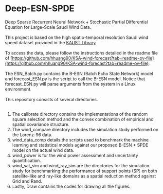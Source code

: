 # Deep-ESN-SPDE
Deep Sparse Recurrent Neural Network + Stochastic Partial Differential Equation for Large-Scale Saudi Wind Data. <br />
<br />
This project is based on the high spatio-temporal resolution Saudi wind speed dataset provided in the [KAUST Library](https://repository.kaust.edu.sa/handle/10754/667127). <br />
<br />
To access the data, please follow the instructions detailed in the readme file of [https://github.com/hhuang90/KSA-wind-forecast?tab=readme-ov-file](https://github.com/hhuang90/KSA-wind-forecast?tab=readme-ov-file). <br />
<br />
The ESN_Batch.py contains the B-ESN (Batch Echo State Network) model and forecast_ESN.py is the script to call the B-ESN model. Notice that forecast_ESN.py will parse arguments from the system in a Linux environment. <br />
<br />
This repository consists of several directories. <br />
<br />
1. The calibrate directory contains the implementations of the random square selection method and the convex combination of empirical and spatial covariance structure. <br />
2. The wind_compare directory includes the simulation study performed on the Lorenz-96 data. <br />
3. wind_data_comp details the scripts used to benchmark the machine learning and statistical models against our proposed B-ESN + SPDE model on the actual wind data. <br />
4. wind_power is for the wind power assessment and uncertainty quantification. <br />
5. wind_sat_sim and wind_ray_sim are the directories for the simulation study for benchmarking the performance of support points (SP) on both satellite-like and ray-like domains as a spatial reduction method against Grid and Rand. <br />
6. Lastly, Draw contains the codes for drawing all the figures. 

    
